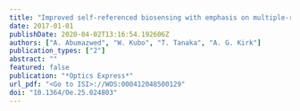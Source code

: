 ```yaml
---
title: "Improved self-referenced biosensing with emphasis on multiple-resonance nanorod sensors"
date: 2017-01-01
publishDate: 2020-04-02T13:16:54.192606Z
authors: ["A. Abumazwed", "W. Kubo", "T. Tanaka", "A. G. Kirk"]
publication_types: ["2"]
abstract: ""
featured: false
publication: "*Optics Express*"
url_pdf: "<Go to ISI>://WOS:000412048500129"
doi: "10.1364/Oe.25.024803"
---
```



